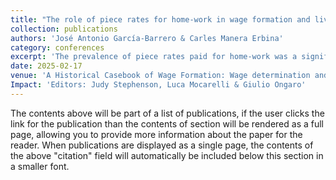 ```yaml
---
title: "The role of piece rates for home-work in wage formation and living standards in the footwear industry in Spain: long-term evolution and research agenda."
collection: publications
authors: 'José Antonio García-Barrero & Carles Manera Erbina'
category: conferences
excerpt: 'The prevalence of piece rates paid for home-work was a significant characteristic of labour markets in southern Europe during the late XIX and XX centuries. This chapter analyses the role of these payments in the Balearic footwear industry during this period. Our study reveals their vital role in management strategies, household budgets and wage determination, frequently embedded within the underground economy. Additionally, the findings suggest that piece rates paid by firms for home-work influenced the drive to adopt labour-saving machinery. To conclude, we examine the characteristics of a novel archival source for examining home-work in the textile and footwear sectors in Spain during the Francoist period and their related potential new avenues of research. '
date: 2025-02-17
venue: 'A Historical Casebook of Wage Formation: Wage determination and wage bargains of the preindustrial World.'
Impact: 'Editors: Judy Stephenson, Luca Mocarelli & Giulio Ongaro'
---
```


The contents above will be part of a list of publications, if the user clicks the link for the publication than the contents of section will be rendered as a full page, allowing you to provide more information about the paper for the reader. When publications are displayed as a single page, the contents of the above "citation" field will automatically be included below this section in a smaller font.
